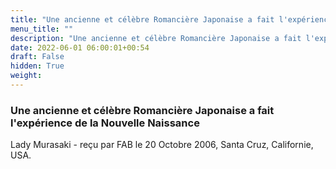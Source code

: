 ```yaml
---
title: "Une ancienne et célèbre Romancière Japonaise a fait l'expérience de la Nouvelle Naissance"
menu_title: ""
description: "Une ancienne et célèbre Romancière Japonaise a fait l'expérience de la Nouvelle Naissance"
date: 2022-06-01 06:00:01+00:54
draft: False
hidden: True
weight:
---
```

### Une ancienne et célèbre Romancière Japonaise a fait l'expérience de la Nouvelle Naissance

Lady Murasaki - reçu par FAB le 20 Octobre 2006, Santa Cruz, Californie, USA.




